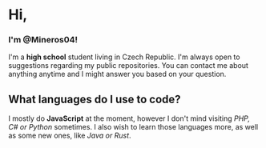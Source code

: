 # Hi,
### I'm @Mineros04!

I'm a __high school__ student living in Czech Republic. I'm always open to suggestions regarding my public repositories.
You can contact me about anything anytime and I might answer you based on your question.

## What languages do I use to code?
I mostly do __JavaScript__ at the moment, however I don't mind visiting _PHP, C# or Python_ sometimes. I also wish to learn
those languages more, as well as some new ones, like _Java or Rust_.
